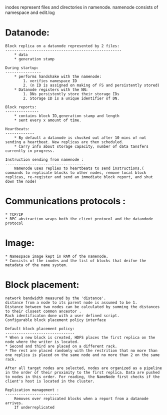 inodes represent files and directories in namenode.
namenode consists of namespace and edit.log


Datanode:
=========
	Block replica on a datanode represented by 2 files:
	----------------------------------------------------
		* data
		* generation stamp

	During startup:
	----------------
		* performs handshake with the namenode:
		 	1. verifies namespace ID
		 	2. (n ID is assigned on making of FS and persistently stored)
		* Datanode registers with the NN:
			1. DNs persistently store their storage IDs
			2. Storage ID is a unique identifier of DN.

	Block reports:
	---------------
		* contains block ID,generation stamp and length
		* sent every x amount of time.

	Heartbeats:
	-------------
		* By default a datanode is chucked out after 10 mins of not sending a heartbeat. New replicas are then scheduled.
		* Carry info about storage capacity, number of data tansfers currently in progress.

	Instruction sending from namenode :
	------------------------------------
		Namenode uses replies to heartbeats to send instructions.( commands to replicate blocks to other nodes, remove local block replicas, re-register and send an immediate block report, and shut down the node)


Communications protocols :
===========================
	* TCP/IP
	* RPC abstraction wraps both the client protocol and the datandode protocol

Image:
======
	* Namespace image kept in RAM of the namenode.
	* Consists of the inodes and the list of blocks that deifne the metadata of the name system.

Block placement:
=================
	network bandwidth measured by the 'distance'.
	distance from a node to its parent node is assumed to be 1.
	Distance between two nodes can be calculated by summing the distances to their closest common ancestor .
	Rack identificaton done with a user defined script.
	Configurable block placement policy interface

	Default block placement policy:
	-------------------------------
	* When a new block is created, HDFS places the first replica on the node where the writer is located.
	* Second and third are placed on a different rack.
	* The rest are placed randomly with the restrition that no more than one replica is placed on the same node and no more than 2 on the same rack.

	After all target nodes are selected, nodes are organized as a pipeline in the order of their proximity to the first replica. Data are pushed to nodes in this order. For reading, the NameNode first checks if the client's host is located in the cluster.

	Replication management :
	------------------------
		Removes over replicated blocks when a report from a datanode arrives.
		If underreplicated
